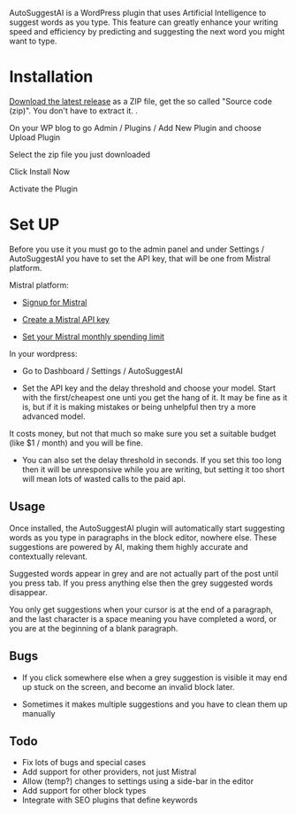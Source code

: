 
AutoSuggestAI is a WordPress plugin that uses Artificial Intelligence to suggest words as you type. This feature can greatly enhance your writing speed and efficiency by predicting and suggesting the next word you might want to type. 

# Installation

[Download the latest release](https://github.com/raymondclowe/AutoSuggestAI/releases/tag/v2.1.0) as a ZIP file, get the so called "Source code (zip)". You don't have to extract it.
.

On your WP blog to go Admin / Plugins / Add New Plugin and choose Upload Plugin

Select the zip file you just downloaded

Click Install Now

Activate the Plugin

# Set UP

Before you use it you must go to the admin panel and under Settings / AutoSuggestAI you have to set the API key, that will be one from Mistral platform.  

Mistral platform:

- [Signup for Mistral](https://auth.mistral.ai/ui/registration)

- [Create a Mistral API key](https://console.mistral.ai/api-keys/)

- [Set your Mistral monthly spending limit](https://console.mistral.ai/billing/)

In your wordpress:

- Go to Dashboard / Settings / AutoSuggestAI 

- Set the API key and the delay threshold and choose your model. Start with the first/cheapest one unti you get the hang of it. It may be fine as it is, but if it is making mistakes or being unhelpful then try a more advanced model.

It costs money, but not that much so make sure you set a suitable budget (like $1 / month) and you will be fine.

- You can also set the delay threshold in seconds. If you set this too long then it will be unresponsive while you are writing, but setting it too short will mean lots of wasted calls to the paid api.

## Usage

Once installed, the AutoSuggestAI plugin will automatically start suggesting words as you type in paragraphs in the block editor, nowhere else. These suggestions are powered by AI, making them highly accurate and contextually relevant.

Suggested words appear in grey and are not actually part of the post until you press tab.  If you press anything else then the grey suggested words disappear.

You only get suggestions when your cursor is at the end of a paragraph, and the last character is a space meaning you have completed a word, or you are at the beginning of a blank paragraph.

## Bugs

- If you click somewhere else when a grey suggestion is visible it may end up stuck on the screen, and become an invalid block later.

- Sometimes it makes multiple suggestions and you have to clean them up manually

## Todo

- Fix lots of bugs and special cases
- Add support for other providers, not just Mistral
- Allow (temp?) changes to settings using a side-bar in the editor
- Add support for other block types
- Integrate with SEO plugins that define keywords


